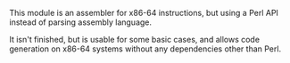 This module is an assembler for x86-64 instructions, but using a Perl API
instead of parsing assembly language.

It isn't finished, but is usable for some basic cases, and allows code
generation on x86-64 systems without any dependencies other than Perl.
